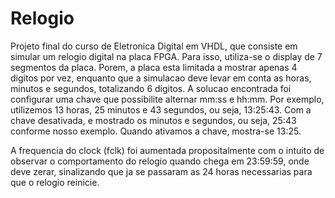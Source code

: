 # Relogio
Projeto final do curso de Eletronica Digital em VHDL, que consiste em simular um relogio digital na placa FPGA. Para isso, utiliza-se o display de 7 segmentos da placa.
Porem, a placa esta limitada a mostrar apenas 4 digitos por vez, enquanto que a simulacao deve levar em conta as horas, minutos e segundos, totalizando 6 digitos.
A solucao encontrada foi configurar uma chave que possibilite alternar mm:ss e hh:mm.
Por exemplo, utilizemos 13 horas, 25 minutos e 43 segundos, ou seja, 13:25:43.
Com a chave desativada, e mostrado os minutos e segundos, ou seja, 25:43 conforme nosso exemplo.
Quando ativamos a chave, mostra-se 13:25.

A frequencia do clock (fclk) foi aumentada propositalmente com o intuito de observar o comportamento do relogio quando chega em 23:59:59, onde deve zerar, sinalizando que ja se passaram as 24 horas necessarias para que o relogio reinicie.
